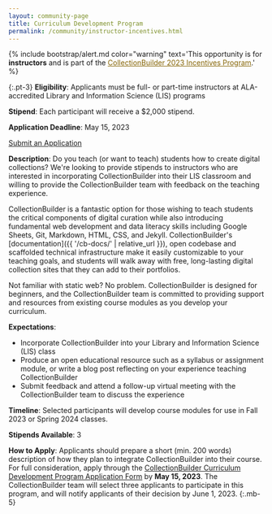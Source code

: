 ```yaml
---
layout: community-page
title: Curriculum Development Program
permalink: /community/instructor-incentives.html
---
```


{% include bootstrap/alert.md color="warning" text='This opportunity is for <strong>instructors</strong> and is part of the <a href="/community/" class="font-weight-bold" style="color: #856404;">CollectionBuilder 2023 Incentives Program</a>.' %}

{:.pt-3}
**Eligibility**: Applicants must be full- or part-time instructors at ALA-accredited Library and Information Science (LIS) programs

**Stipend**: Each participant will receive a $2,000 stipend.

**Application Deadline**: May 15, 2023

<div class="text-center">
    <a href="https://uidaho.co1.qualtrics.com/jfe/form/SV_3vINr2UwpT6TkN0" class="btn btn-info btn-lg mb-4 mx-1"><span class="fas fa-edit"></span> Submit an Application</a>
</div>

**Description**: Do you teach (or want to teach) students how to create digital collections? We're looking to provide stipends to instructors who are interested in incorporating CollectionBuilder into their LIS classroom and willing to provide the CollectionBuilder team with feedback on the teaching experience.

CollectionBuilder is a fantastic option for those wishing to teach students the critical components of digital curation while also introducing fundamental web development and data literacy skills including Google Sheets, Git, Markdown, HTML, CSS, and Jekyll. CollectionBuilder's [documentation]({{ '/cb-docs/' | relative_url }}), open codebase and scaffolded technical infrastructure make it easily customizable to your teaching goals, and students will walk away with free, long-lasting digital collection sites that they can add to their portfolios. 

Not familiar with static web? No problem. CollectionBuilder is designed for beginners, and the CollectionBuilder team is committed to providing support and resources from existing course modules as you develop your curriculum.

**Expectations**:
- Incorporate CollectionBuilder into your Library and Information Science (LIS) class
- Produce an open educational resource such as a syllabus or assignment module, or write a blog post reflecting on your experience teaching CollectionBuilder
- Submit feedback and attend a follow-up virtual meeting with the CollectionBuilder team to discuss the experience

**Timeline**: Selected participants will develop course modules for use in Fall 2023 or Spring 2024 classes.

**Stipends Available**: 3

**How to Apply**: Applicants should prepare a short (min. 200 words) description of how they plan to integrate CollectionBuilder into their course. For full consideration, apply through the [CollectionBuilder Curriculum Development Program Application Form](https://uidaho.co1.qualtrics.com/jfe/form/SV_3vINr2UwpT6TkN0) by **May 15, 2023**. The CollectionBuilder team will select three applicants to participate in this program, and will notify applicants of their decision by June 1, 2023. 
{:.mb-5}